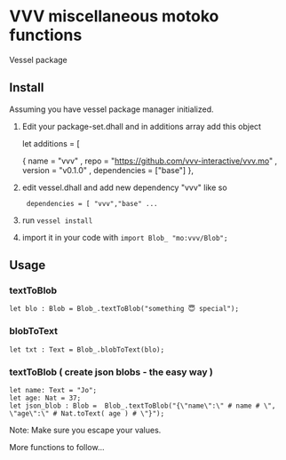 # VVV miscellaneous motoko functions
Vessel package

## Install
Assuming you have vessel package manager initialized.

1) Edit your package-set.dhall and in additions array add this object

    let additions = [

     { name = "vvv"
      , repo = "https://github.com/vvv-interactive/vvv.mo"
      , version = "v0.1.0"
      , dependencies = ["base"]
      },
      
2) edit vessel.dhall and add new dependency "vvv" like so

        dependencies = [ "vvv","base" ...
        
 3) run `vessel install`

4) import it in your code with `import Blob_ "mo:vvv/Blob";`

## Usage

### textToBlob
    

    let blo : Blob = Blob_.textToBlob("something 😇 special");

### blobToText
    let txt : Text = Blob_.blobToText(blo);
    
### textToBlob ( create json blobs - the easy way )
    let name: Text = "Jo";
    let age: Nat = 37;
    let json_blob : Blob =  Blob_.textToBlob("{\"name\":\" # name # \", \"age\":\" # Nat.toText( age ) # \"}");
    
  Note: Make sure you escape your values.


More functions to follow...
